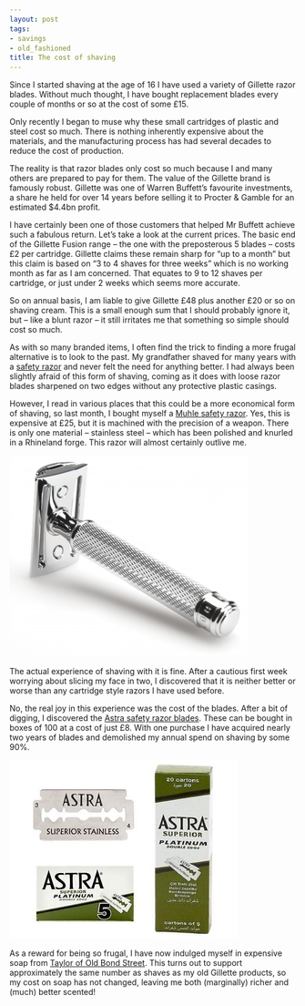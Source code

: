 ```yaml
---
layout: post
tags:
- savings
- old_fashioned
title: The cost of shaving
---
```

Since I started shaving at the age of 16 I have used a variety of Gillette razor blades.  Without much thought, I have bought replacement blades every couple of months or so at the cost of some £15.

Only recently I began to muse why these small cartridges of plastic and steel cost so much.  There is nothing inherently expensive about the materials, and the manufacturing process has had several decades to reduce the cost of production.

The reality is that razor blades only cost so much because I and many others are prepared to pay for them.  The value of the Gillette brand is famously robust.  Gillette was one of Warren Buffett’s favourite investments, a share he held for over 14 years before selling it to Procter & Gamble for an estimated $4.4bn profit.

I have certainly been one of those customers that helped Mr Buffett achieve such a fabulous return.  Let’s take a look at the current prices.  The basic end of the Gillette Fusion range – the one with the preposterous 5 blades – costs £2 per cartridge.  Gillette claims these remain sharp for “up to a month” but this claim is based on “3 to 4 shaves for three weeks” which is no working month as far as I am concerned.  That equates to 9 to 12 shaves per cartridge, or just under 2 weeks which seems more accurate.

So on annual basis, I am liable to give Gillette £48 plus another £20 or so on shaving cream.  This is a small enough sum that I should probably ignore it, but – like a blunt razor – it still irritates me that something so simple should cost so much.

As with so many branded items, I often find the trick to finding a more frugal alternative is to look to the past.  My grandfather shaved for many years with a [safety razor](https://en.wikipedia.org/wiki/Safety_razor) and never felt the need for anything better.  I had always been slightly afraid of this form of shaving, coming as it does with loose razor blades sharpened on two edges without any protective plastic casings.

However, I read in various places that this could be a more economical form of shaving, so last month, I bought myself a [Muhle safety razor](https://www.amazon.co.uk/gp/product/B003ZVZPU6/ref=as_li_qf_sp_asin_il_tl?ie=UTF8&camp=1634&creative=6738&creativeASIN=B003ZVZPU6&linkCode=as2&tag=aspiringfranklin-21).  Yes, this is expensive at £25, but it is machined with the precision of a weapon.  There is only one material – stainless steel – which has been polished and knurled in a Rhineland forge.  This razor will almost certainly outlive me.

![The Muhle 89](/images/muhle.png)

The actual experience of shaving with it is fine.  After a cautious first week worrying about slicing my face in two, I discovered that it is neither better or worse than any cartridge style razors I have used before.

No, the real joy in this experience was the cost of the blades.  After a bit of digging, I discovered the [Astra safety razor blades](http://www.ebay.co.uk/itm/100-ASTRA-SUPERIOR-PLATINUM-DOUBLE-EDGE-SAFETY-RAZOR-BLADES-/321839721177).  These can be bought in boxes of 100 at a cost of just £8.  With one purchase I have acquired nearly two years of blades and demolished my annual spend on shaving by some 90%.

![Astra blades](/images/astra.png)

As a reward for being so frugal, I have now indulged myself in expensive soap from [Taylor of Old Bond Street](https://www.amazon.co.uk/gp/product/B0007MW2ZW/ref=as_li_qf_sp_asin_il_tl?ie=UTF8&camp=1634&creative=6738&creativeASIN=B0007MW2ZW&linkCode=as2&tag=aspiringfranklin-21).  This turns out to support approximately the same number as shaves as my old Gillette products, so my cost on soap has not changed, leaving me both (marginally) richer and (much) better scented!
